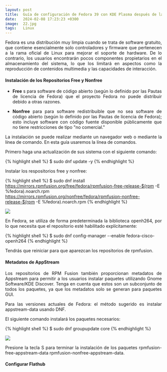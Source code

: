 ```yaml
---
layout: post
title:  Guía de configuración de Fedora 39 con KDE Plasma después de la instalación (Spanish)
date:   2024-02-08 17:23:23 +0300
image:  22.jpg
tags:   Linux
---
```


<p align="justify">Fedora es una distribución muy limpia cuando se trata de software gratuito, que contiene esencialmente solo controladores y firmware que pertenecen a la rama oficial de Linux para mejorar el soporte de hardware. De lo contrario, los usuarios encontrarán pocos componentes propietarios en el almacenamiento del sistema, lo que los limitará en aspectos como la reproducción de contenidos multimedia y las capacidades de interacción. </p>

#### Instalación de los Repositorios Free y Nonfree

* <p align="justify"><b>Free</b> s para software de código abierto (según lo definido por las Pautas de licencia de Fedora) que el proyecto Fedora no puede distribuir debido a otras razones.</p>
* <p align="justify"><b>Nonfree</b> para para software redistribuible que no sea software de código abierto (según lo definido por las Pautas de licencia de Fedora); esto incluye software con código fuente disponible públicamente que no tiene restricciones de tipo "no comercial."</p>

<p align="justify">La instalación se puede realizar mediante un navegador web o mediante la línea de comando. En esta guía usaremos la línea de comandos.</p>

<p align="justify">Primero haga una actualización de sus sistema con el siguiente comando:</p>

{% highlight shell %}
  $ sudo dnf update -y
{% endhighlight %}

<p align="justify">Instalar los respositorios free y nonfree:</p>

{% highlight shell %}
  $ sudo dnf install https://mirrors.rpmfusion.org/free/fedora/rpmfusion-free-release-$(rpm -E %fedora).noarch.rpm https://mirrors.rpmfusion.org/nonfree/fedora/rpmfusion-nonfree-release-$(rpm -E %fedora).noarch.rpm
{% endhighlight %}

![]({{site.baseurl}}/images/23.png)

<p align="justify">En Fedora, se utiliza de forma predeterminada la biblioteca openh264, por lo que necesita que el repositorio esté habilitado explícitamente:</p>

{% highlight shell %}
  $ sudo dnf config-manager --enable fedora-cisco-openh264
{% endhighlight %}

<p align="justify">Tendrás que reiniciar para que aparezcan los repositorios de rpmfusion.</p>


#### Metadatos de AppStream

<p align="justify">Los repositorios de RPM Fusion también proporcionan metadatos de Appstream para permitir a los usuarios instalar paquetes utilizando Gnome Software/KDE Discover. Tenga en cuenta que estos son un subconjunto de todos los paquetes, ya que los metadatos solo se generan para paquetes GUI.</p>

<p align="justify">Para las versiones actuales de Fedora: el método sugerido es instalar appstream-data usando DNF.</p>

<p align="justify">El siguiente comando instalará los paquetes necesarios:</p>

{% highlight shell %}
  $ sudo dnf groupupdate core
{% endhighlight %}

![]({{site.baseurl}}/images/24.png)

<p align="justify">Presione la tecla S para terminar la instalación de los paquetes rpmfusion-free-appstream-data rpmfusion-nonfree-appstream-data.</p>


#### Configurar Flathub

